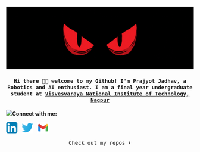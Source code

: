 <p align="center">
  <img alig src="https://github.com/Arcane-01/Arcane-01/blob/main/Hello_there.gif"/>
</p>

<!---
<h3> <img src="https://emojis.slackmojis.com/emojis/images/1621024394/39092/cat-roll.gif?1621024394" width="28" /> 
--->

<!---
<h2> <img src="https://emojis.slackmojis.com/emojis/images/1588315024/8823/hyperkitty.gif?1588315024" width="30" />




### <img height="40" src="https://github.com/Arcane-01/Arcane-01/blob/main/images/kyubey.gif"/>Connect with me

<p align='left'>
   <a href="https://www.linkedin.com/in/prajyot-jadhav-90921a241/"><img height="30" src="https://github.com/Arcane-01/Arcane-01/blob/main/linkedin_icon.png?raw=true"></a>&nbsp;&nbsp;
<a href="https://twitter.com/its_arcane_"><img height="30" src="https://github.com/Arcane-01/Arcane-01/blob/main/twitter_icon.png?raw=true"></a>&nbsp;&nbsp;
<a href="mailto:prajyotjadhav0502@gmail.com"><img height="30" src="https://github.com/Arcane-01/Arcane-01/blob/main/gmail_icon.png?raw=true"></a>&nbsp;&nbsp;
</p>
--->

<h4 align="center"><samp> Hi there 👋🏾  welcome to my Github! I'm Prajyot Jadhav, a Robotics and AI enthusiast. I am a final year undergraduate student at <a href="http://vnit.ac.in/">Visvesvaraya National Institute of Technology, Nagpur</a></samp></h4>

<img height="40" src="https://media.giphy.com/media/VgCDAzcKvsR6OM0uWg/giphy.gif"/>**Connect with me:**
<p align='left'>
   <a href="https://www.linkedin.com/in/prajyot-jadhav-90921a241/"><img height="30" src="https://github.com/Arcane-01/Arcane-01/blob/main/linkedin_icon.png?raw=true"></a>&nbsp;&nbsp;
<a href="https://twitter.com/its_arcane_"><img height="30" src="https://github.com/Arcane-01/Arcane-01/blob/main/twitter_icon.png?raw=true"></a>&nbsp;&nbsp;
<a href="mailto:prajyotjadhav0502@gmail.com"><img height="30" src="https://github.com/Arcane-01/Arcane-01/blob/main/gmail_icon.png?raw=true"></a>&nbsp;&nbsp;
</p>

<p align="center"><samp>
Check out my repos ⬇️  
  </samp>
</p>


